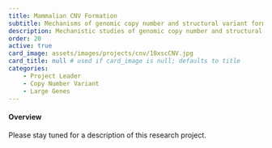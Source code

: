 ```yaml
---
title: Mammalian CNV Formation
subtitle: Mechanisms of genomic copy number and structural variant formation
description: Mechanistic studies of genomic copy number and structural variant formation in collaboration with Dr. Tom Glover
order: 20
active: true
card_image: assets/images/projects/cnv/10xscCNV.jpg 
card_title: null # used if card_image is null; defaults to title
categories: 
    - Project Leader
    - Copy Number Variant
    - Large Genes
---
```


<h4>Overview</h4>

Please stay tuned for a description of this research project.
